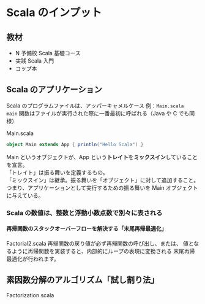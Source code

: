 # Scala のインプット

## 教材

- N 予備校 Scala 基礎コース
- 実践 Scala 入門
- コップ本

## Scala のアプリケーション

Scala のプログラムファイルは、アッパーキャメルケース 例：`Main.scala`  
`main` 関数はファイルが実行された際に一番最初に呼ばれる（Java や C でも同様）

Main.scala

```scala
object Main extends App { println("Hello Scala") }
```

Main というオブジェクトが、App という**トレイト**を**ミックスイン**していることを宣言。  
「トレイト」は振る舞いを定義するもの。  
「ミックスイン」は継承。振る舞いを「オブジェクト」に対して追加すること。  
つまり、アプリケーションとして実行するための振る舞いを Main オブジェクトに与えている。

### Scala の数値は、整数と浮動小数点数で別々に表される

#### 再帰関数のスタックオーバーフローを解決する「末尾再帰最適化」

Factorial2.scala
再帰関数の戻り値が必ず再帰関数の呼び出し、または、
値となるように再帰関数を実装すると、内部的にループの表現に変換される
末尾再帰最適化が行われます。

## 素因数分解のアルゴリズム「試し割り法」

Factorization.scala
